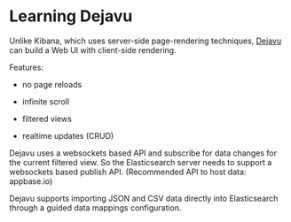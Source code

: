 # Learning Dejavu

Unlike Kibana, which uses server-side page-rendering techniques, [Dejavu](https://github.com/appbaseio/dejavu) can build a Web UI with client-side rendering. 

Features:

* no page reloads

* infinite scroll

* filtered views

* realtime updates (CRUD)

Dejavu uses a websockets based API and subscribe for data changes for the current filtered view. So the Elasticsearch server needs to support a websockets based publish API. (Recommended API to host data: appbase.io)

Dejavu supports importing JSON and CSV data directly into Elasticsearch through a guided data mappings configuration.
